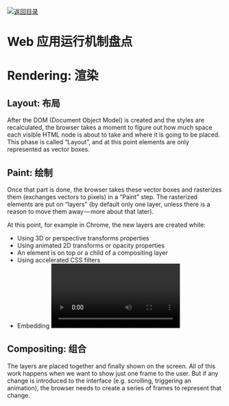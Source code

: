 [![返回目录](https://parg.co/UCb)](https://github.com/wxyyxc1992/Awesome-CheatSheets)

# Web 应用运行机制盘点

# Rendering: 渲染

## Layout: 布局

After the DOM (Document Object Model) is created and the styles are recalculated, the browser takes a moment to figure out how much space each visible HTML node is about to take and where it is going to be placed. This phase is called “Layout”, and at this point elements are only represented as vector boxes.

## Paint: 绘制

Once that part is done, the browser takes these vector boxes and rasterizes them (exchanges vectors to pixels) in a “Paint” step. The rasterized elements are put on “layers” (by default only one layer, unless there is a reason to move them away — more about that later).

At this point, for example in Chrome, the new layers are created while:

* Using 3D or perspective transforms properties
* Using animated 2D transforms or opacity properties
* An element is on top or a child of a compositing layer
* Using accelerated CSS filters
* Embedding <video>, <canvas>, plugins like Silverlight or Flash (in special cases)

## Compositing: 组合

The layers are placed together and finally shown on the screen.
All of this work happens when we want to show just one frame to the user. But if any change is introduced to the interface (e.g. scrolling, triggering an animation), the browser needs to create a series of frames to represent that change.
